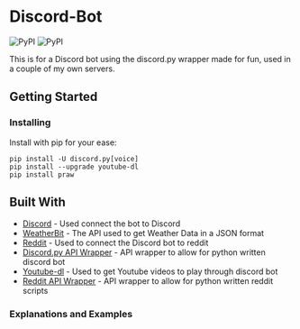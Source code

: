 # Discord-Bot
![PyPI](https://img.shields.io/badge/python-3.4--3.6-green.svg)
![PyPI](https://img.shields.io/badge/build-passing-green.svg)

This is for a Discord bot using the discord.py wrapper made for fun, used in a couple of my own servers.


## Getting Started

### Installing
Install with pip for your ease:
```
pip install -U discord.py[voice]    
pip install --upgrade youtube-dl 
pip install praw  
```

## Built With
* [Discord](https://discordapp.com/developers/applications/) - Used connect the bot to Discord
* [WeatherBit](https://www.weatherbit.io/api) - The API used to get Weather Data in a JSON format
* [Reddit](https://www.reddit.com/prefs/apps) - Used to connect the Discord bot to reddit
* [Discord.py API Wrapper](https://github.com/Rapptz/discord.py) - API wrapper to allow for python written discord bot
* [Youtube-dl](https://github.com/rg3/youtube-dl) - Used to get Youtube videos to play through discord bot
* [Reddit API Wrapper](https://github.com/praw-dev/praw) - API wrapper to allow for python written reddit scripts
### Explanations and Examples

